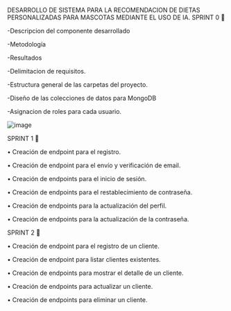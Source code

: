 DESARROLLO DE SISTEMA PARA LA RECOMENDACION DE DIETAS PERSONALIZADAS PARA MASCOTAS MEDIANTE EL USO DE IA.
SPRINT 0 📝

 -Descripcion del componente desarrollado
 
 -Metodología
 
 -Resultados
 
 -Delimitacion de requisitos.
 
 -Estructura general de las carpetas del proyecto.
 
 -Diseño de las colecciones de datos para MongoDB
 
 -Asignacion de roles para cada usuario.

 ![image](https://github.com/user-attachments/assets/feaa6ed8-0e81-474e-95d6-8432d4521bed)

 SPRINT 1 📝

 •	Creación de endpoint para el registro.
 
 •	Creación de endpoint para el envío y verificación de email.
 
 •	Creación de endpoints para el inicio de sesión.
 
 •	Creación de endpoints para el restablecimiento de contraseña.
 
 •	Creación de endpoints para la actualización del perfil.
 
 •	Creación de endpoints para la actualización de la contraseña.

 SPRINT 2 📝

 •	Creación de endpoint para el registro de un cliente.
 
 •	Creación de endpoint para listar clientes existentes.
 
 •	Creación de endpoints para mostrar el detalle de un cliente.
 
 •	Creación de endpoints para actualizar un cliente.
 
 •	Creación de endpoints para eliminar un cliente.

